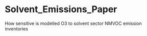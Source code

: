 # Solvent_Emissions_Paper
How sensitive is modelled O3 to solvent sector NMVOC emission inventories
